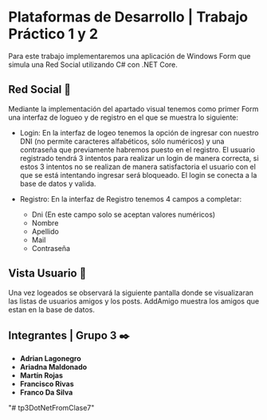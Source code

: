 # Plataformas de Desarrollo | Trabajo Práctico 1 y 2

Para este trabajo implementaremos una aplicación de Windows Form que simula una Red Social utilizando C# con .NET Core.

## Red Social 💬
Mediante la implementación del apartado visual tenemos como primer Form una interfaz de logueo y de registro en el que se muestra lo siguiente:

* Login:
En la interfaz de logeo tenemos la opción de ingresar con nuestro DNI (no permite caracteres alfabéticos, sólo numéricos) y una contraseña que previamente habremos puesto en el registro. El usuario registrado tendrá 3 intentos para realizar un login de manera correcta, si estos 3 intentos no se realizan de manera satisfactoria el usuario con el que se está intentando ingresar será bloqueado. 
El login se conecta a la base de datos y valida.

* Registro:
En la interfaz de Registro tenemos 4 campos a completar:
  * Dni (En este campo solo se aceptan valores numéricos)
  * Nombre
  * Apellido
  * Mail
  * Contraseña


## Vista Usuario 👤
Una vez logeados se observará la siguiente pantalla donde se visualizaran las listas de usuarios amigos y los posts. AddAmigo muestra los amigos que estan en la base de datos. 


## Integrantes | Grupo 3 ✒️

* **Adrian Lagonegro** 
* **Ariadna Maldonado** 
* **Martín Rojas** 
* **Francisco Rivas** 
* **Franco Da Silva**


"# tp3DotNetFromClase7" 
